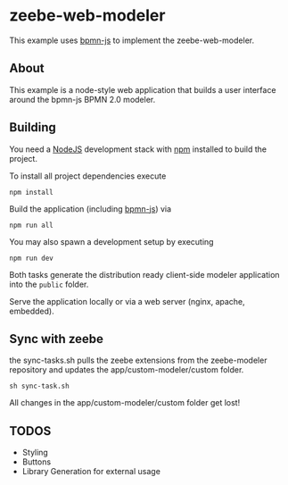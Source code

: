 # zeebe-web-modeler

This example uses [bpmn-js](https://github.com/bpmn-io/bpmn-js) to implement the zeebe-web-modeler.

## About

This example is a node-style web application that builds a user interface around the bpmn-js BPMN 2.0 modeler.


## Building

You need a [NodeJS](http://nodejs.org) development stack with [npm](https://npmjs.org) installed to build the project.

To install all project dependencies execute

```
npm install
```

Build the application (including [bpmn-js](https://github.com/bpmn-io/bpmn-js)) via

```
npm run all
```

You may also spawn a development setup by executing

```
npm run dev
```

Both tasks generate the distribution ready client-side modeler application into the `public` folder.

Serve the application locally or via a web server (nginx, apache, embedded).

## Sync with zeebe

the sync-tasks.sh pulls the zeebe extensions from the zeebe-modeler repository and updates the app/custom-modeler/custom folder.

```
sh sync-task.sh
```

All changes in the app/custom-modeler/custom folder get lost!

## TODOS

* Styling
* Buttons
* Library Generation for external usage